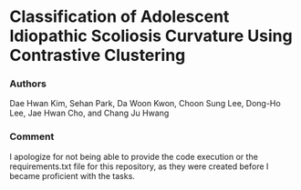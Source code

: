 # Classification of Adolescent Idiopathic Scoliosis Curvature Using Contrastive Clustering
### Authors
Dae Hwan Kim, Sehan Park, Da Woon Kwon, Choon Sung Lee, Dong-Ho Lee, Jae Hwan Cho, and Chang Ju Hwang
### Comment
I apologize for not being able to provide the code execution or the requirements.txt file for this repository, as they were created before I became proficient with the tasks.
